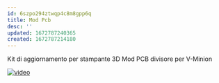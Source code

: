 ```yaml
---
id: 6szpo294ztwqp4c8m8gpp6q
title: Mod Pcb
desc: ''
updated: 1672787240365
created: 1672787214180
---
```

Kit di aggiornamento per stampante 3D Mod PCB divisore per V-Minion

[![video](http://img.youtube.com/vi/fQQgGGtp7Sw/0.jpg)](http://www.youtube.com/watch?v=fQQgGGtp7Sw)
